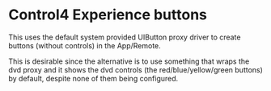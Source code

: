# Control4 Experience buttons
This uses the default system provided UIButton proxy driver to create buttons (without controls) in the App/Remote.

This is desirable since the alternative is to use something that wraps the dvd proxy and it shows the dvd controls (the red/blue/yellow/green buttons) by default, despite none of them being configured.
